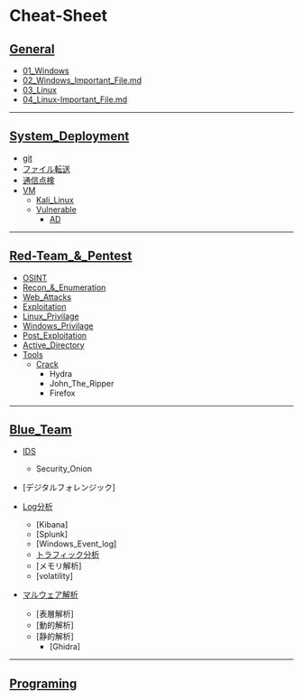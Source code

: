 # Cheat-Sheet

## [General](01_General/)
- [01_Windows](01_General/01_Windows.md)
- [02_Windows_Important_File.md](01_General/02_Windows_Important_File.md)
- [03_Linux](01_General/03_Linux.md)
- [04_Linux-Important_File.md](01_General/04_Linux-Important_File.md)
---

## [System_Deployment](02_System_Deployment/)
- [git](02_System_Deployment/git.md)
- [ファイル転送](02_System_Deployment/)
- [通信点検](02_System_Deployment/)
- [VM](02_System_Deployment/)
    - [Kali_Linux](02_System_Deployment/)
  - [Vulnerable](02_System_Deployment/Vulnerable/)
     - [AD](02_System_Deployment/Vulnerable/AD.md)
---

## [Red-Team_&_Pentest](03_Red-Team_and_Pentest/)
- [OSINT](03_Red-Team_and_Pentest/01_OSINT/)
- [Recon_&_Enumeration](03_Red-Team_and_Pentest/[Recon_&_Enum/)
- [Web_Attacks](03_Red-Team_and_Pentest/[03_Web_Attacks/)
- [Exploitation](03_Red-Team_and_Pentest/04_Exploitation/)
- [Linux_Privilage](03_Red-Team_and_Pentest/05_Linux_Privilage/)
- [Windows_Privilage](03_Red-Team_and_Pentest/06_Windows_Privilage/)
- [Post_Exploitation](03_Red-Team_and_Pentest/07_Post_Exploitation/)
- [Active_Directory](03_Red-Team_and_Pentest/08Active_Directory/)
- [Tools](03_Red-Team_and_Pentest/09_Tools/)
  - [Crack](03_Red-Team_and_Pentest/09_Tools/crack/)
    - Hydra
    - John_The_Ripper
    - Firefox
---

## [Blue_Team](04_Blue-Team/)
- [IDS]()
  - Security_Onion
- [デジタルフォレンジック]
- [Log分析]()
  - [Kibana]
  - [Splunk]
  - [Windows_Event_log]
  - [トラフィック分析]()
  - [メモリ解析]
  - [volatility]

- [マルウェア解析](#)
  - [表層解析]
  - [動的解析]
  - [静的解析]
    - [Ghidra]
---

## [Programing]()
